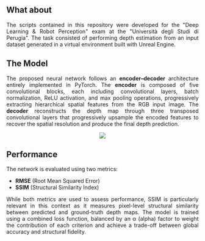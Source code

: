 ## What about 
<p align=justify>
The scripts contained in this repository were developed for the "Deep Learning & Robot Perception" exam at the "Università degli Studi di Perugia".  
The task consisted of performing depth estimation from an input dataset generated in a virtual environment built with Unreal Engine.
</p>

## The Model
<p align=justify>
The proposed neural network follows an <b>encoder–decoder</b> architecture entirely implemented in PyTorch.  
The <b>encoder</b> is composed of five convolutional blocks, each including convolutional layers, batch normalization, ReLU activation, and max pooling operations, progressively extracting hierarchical spatial features from the RGB input image.  
The <b>decoder</b> reconstructs the depth map through three transposed convolutional layers that progressively upsample the encoded features to recover the spatial resolution and produce the final depth prediction.
</p>

<div align=center>

![](.png/net_depth_estimation.jpg)

</div>

## Performance
The network is evaluated using two metrics:
- **RMSE** (Root Mean Squared Error)  
- **SSIM** (Structural Similarity Index)

<p align=justify>
While both metrics are used to assess performance, SSIM is particularly relevant in this context as it measures pixel-level structural similarity between predicted and ground-truth depth maps.  
The model is trained using a combined loss function, balanced by an α (alpha) factor to weight the contribution of each criterion and achieve a trade-off between global accuracy and structural fidelity.
</p>
